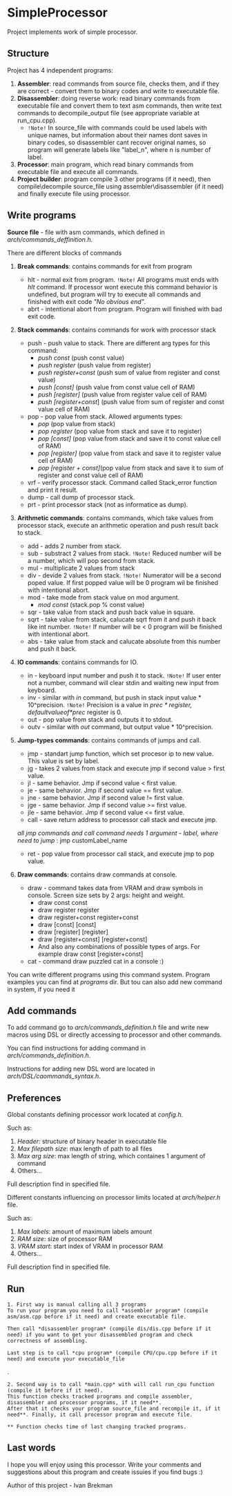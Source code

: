 # SimpleProcessor
Project implements work of simple processor.

## Structure
Project has 4 independent programs:

1. **Assembler**: read commands from source file, checks them, and if they are correct - convert them to binary codes and write to executable file.
2. **Disassembler**: doing reverse work: read binary commands from executable file and convert them to text asm commands, then write text commands to decompile_output file (see appropriate variable at run_cpu.cpp).
    * `!Note!` In source_file with commands could be used labels with unique names, but information about their names dont saves in binary codes, so disassembler cant recover original names, so program will generate labels like "label_n", where n is number of label.
3. **Processor**: main program, which read binary commands from executable file and execute all commands.
4. **Project builder**: program compile 3 other programs (if it need), then compile\decompile source_file using assembler\disassembler (if it need) and finally execute file using processor.

## Write programs
**Source file** - file with asm commands, which defined in *arch/commands_deffinition.h*.

There are different blocks of commands
1. **Break commands**: contains commands for exit from program
    * hlt - normal exit from program. `!Note!` All programs must ends with *hlt* command. If processor wont execute this command behavior is undefined, but program will try to execute all commands and finished with exit code *"No obvious end"*.
    * abrt - intentional abort from program. Program will finished with bad exit code.

2. **Stack commands**: contains commands for work with processor stack
    * push - push value to stack. There are different arg types for this command:
        + *push const*            (push const value)
        + *push register*         (push value from register)
        + *push register+const*   (push sum of value from register and const value)
        + *push [const]*          (push value from const value cell of RAM)
        + *push [register]*       (push value from register value cell of RAM)
        + *push [register+const*] (push value from sum of register and const value cell of RAM)
    * pop - pop value from stack. Allowed arguments types:
        + *pop*                   (pop value from stack)
        + *pop register*          (pop value from stack and save it to register)
        + *pop [const]*           (pop value from stack and save it to const value cell of RAM)
        + *pop [register]*        (pop value from stack and save it to register value cell of RAM)
        + *pop [register + const]*(pop value from stack and save it to sum of register and const value cell of RAM)
    * vrf - verify processor stack. Command called Stack_error function and print it result.
    * dump - call dump of processor stack.
    * prt - print processor stack (not as informatice as dump).
3. **Arithmetic commands**: contains commands, which take values from processor stack, execute an arithmetic operation and push result back to stack.
    * add - adds 2 number from stack.
    * sub - substract 2 values from stack. `!Note!` Reduced number will be a number, which will pop second from stack.
    * mul - multiplicate 2 values from stack
    * div - devide 2 values from stack. `!Note!` Numerator will be a second poped value. If first popped value will be 0 program wil be finished with intentional abort.
    * mod - take mode from stack value on mod argument.
        + *mod const*           (stack.pop % const value)
    * sqr - take value from stack and push back value in square.
    * sqrt - take value from stack, calucate sqrt from it and push it back like int number. `!Note!` If number will be < 0 program will be finished with intentional abort.
    * abs - take value from stack and calucate absolute from this number and push it back.
4. **IO commands**: contains commands for IO.
    * in - keyboard input number and push it to stack. `!Note!` If user enter not a number, command will clear stdin and waiting new input from keyboard.
    * inv - similar with *in* command, but push in stack input value * 10^precision. `!Note!` Precision is a value in *$prec* register, default value of *$prec* register is 0.
    * out - pop value from stack and outputs it to stdout.
    * outv - similar with *out* command, but output value * 10^precision.
5. **Jump-types commands**: contains commands of jumps and call.
    * jmp - standart jump function, which set procesor ip to new value. This value is set by label.
    * jg - takes 2 values from stack and execute jmp if second value > first value.
    * jl  - same behavior. Jmp if second value  < first value.
    * je  - same behavior. Jmp if second value == first value.
    * jne - same behavior. Jmp if second value != first value.
    * jge - same behavior. Jmp if second value >= first value.
    * jle - same behavior. Jmp if second value <= first value.
    * call - save return address to processor call stack and execute jmp.

    *all jmp commands and call command needs 1 argument - label, where need to jump* : jmp customLabel_name
    * ret - pop value from processor call stack, and execute jmp to pop value.
6. **Draw commands**: contains draw commands at console.
    * draw - command takes data from VRAM and draw symbols in console. Screen size sets by 2 args: height and weight.
        + draw const const
        + draw register register
        + draw register+const register+const
        + draw [const] [const]
        + draw [register] [register]
        + draw [register+const] [register+const]
        + And also any combinations of possible types of args. For example draw const [register+const]
    * cat - command draw puzzled cat in a console :)

You can write different programs using this command system. Program examples you can find at *programs* dir. But tou can also add new command in system, if you need it

## Add commands
To add command go to *arch/commands_definition.h* file and write new macros using DSL or directly accessing to processor and other commands.

You can find instructions for adding command in *arch/commands_definition.h*.

Instructions for adding new DSL word are located in *arch/DSL/caommands_syntax.h*.

## Preferences
Global constants defining processor work located at *config.h*.

Such as:
1. *Header*: structure of binary header in executable file
2. *Max filepath size*: max length of path to all files
3. *Max arg size*: max length of string, which containes 1 argument of command
4. Others...

Full description find in specified file.

Different constants influencing on processor limits located at *arch/helper.h* file.

Such as:
1. *Max labels*: amount of maximum labels amount
2. *RAM size*: size of processor RAM
3. *VRAM start*: start index of VRAM in processor RAM
4. Others...

Full description find in specified file.

## Run
    1. First way is manual calling all 3 programs
    To run your program you need to call *assembler program* (compile asm/asm.cpp before if it need) and create executable file.

    Then call *disassembler program* (compile dis/dis.cpp before if it need) if you want to get your disassembled program and check correctness of assembling.

    Last step is to call *cpu program* (compile CPU/cpu.cpp before if it need) and execute your executable_file
.

    2. Second way is to call *main.cpp* with will call run_cpu function (compile it before if it need).
    This function checks tracked programs and compile assembler, disassembler and processor programs, if it need**.
    After that it checks your program source_file and recompile it, if it need**. Finally, it call processor program and execute file.

    ** Function checks time of last changing tracked programs.

## Last words
I hope you will enjoy using this processor. Write your comments and suggestions about this program and create issuies if you find bugs :)

Author of this project - Ivan Brekman
